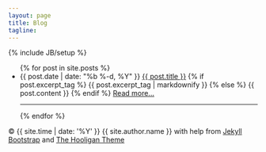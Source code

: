 ```yaml
---
layout: page
title: Blog
tagline:
---
```

{% include JB/setup %}

  <ul class="posts">
    {% for post in site.posts %}
      <li>
        <span class="post-date">{{ post.date | date: "%b %-d, %Y" }}</span>
        <a class="post-link" href="{{ post.url | prepend: site.baseurl }}">{{ post.title }}</a>
        {% if post.excerpt_tag %}
          {{ post.excerpt_tag | markdownify }}
        {% else %}
          {{ post.content }}
        {% endif %}
        <a href="{{ post.url | prepend: site.baseurl }}">Read more...</a>
      </li>
      <hr>
    {% endfor %}
  </ul>

  <footer>
      <div class="container">
        <p>&copy; {{ site.time | date: '%Y' }} {{ site.author.name }}
          with help from <a href="http://jekyllbootstrap.com" target="_blank" title="The Definitive Jekyll Blogging Framework">Jekyll Bootstrap</a>
          and <a href="http://github.com/dhulihan/hooligan" target="_blank">The Hooligan Theme</a>
        </p>
      </div>
 </footer>



